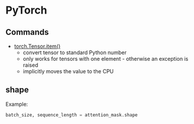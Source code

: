 # PyTorch

## Commands

- [torch.Tensor.item()](https://pytorch.org/docs/stable/generated/torch.Tensor.item.html)
  - convert tensor to standard Python number
  - only works for tensors with one element - otherwise an exception is raised
  - implicitly moves the value to the CPU

## shape

Example:

```python
batch_size, sequence_length = attention_mask.shape
```
